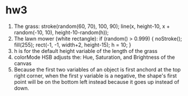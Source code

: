 # hw3
1. The grass: 
  stroke(random(60, 70), 100, 90);
  line(x, height-10, x + random(-10, 10), height-10-random(h));
2. The lawn mower (white rectangle):
  if (random() > 0.999) {
    noStroke();
    fill(255);
    rect(-1, -1, width+2, height-15);
    h = 10;
  }
3. h is for the default height variable of the length of the grass
4. colorMode HSB adjusts the: Hue, Saturation, and Brightness of the canvas
5. Because the first two variables of an object is first anchord at the top right corner, when the first y variable is a negative, the shape's first point will be on the bottom left instead because it goes up instead of down.
